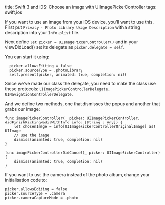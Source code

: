 title: Swift 3 and iOS: Choose an image with UIImagePickerController
tags: swift,ios

If you want to use an image from your iOS device, you'll want to use this. First put `Privacy - Photo Library Usage Description` with a string description into your `Info.plist` file.

Next define `let picker = UIImagePickerController()` and in your viewDidLoad() set its delegate as `picker.delegate = self`.

You can start it using:

      picker.allowsEditing = false
      picker.sourceType = .photoLibrary
      self.present(picker, animated: true, completion: nil)

Since we've made our class the delegate, you need to make the class use these protocols: `UIImagePickerControllerDelegate, UINavigationControllerDelegate`.

And we define two methods, one that dismisses the popup and another that grabs our image:

    func imagePickerController(_ picker: UIImagePickerController, didFinishPickingMediaWithInfo info: [String : Any]) {
        let chosenImage = info[UIImagePickerControllerOriginalImage] as! UIImage
        // use the image
        dismiss(animated: true, completion: nil)
    }

    func imagePickerControllerDidCancel(_ picker: UIImagePickerController) {
        dismiss(animated: true, completion: nil)
    }

If you want to use the camera instead of the photo album, change your initialisation code to:

    picker.allowsEditing = false
    picker.sourceType = .camera
    picker.cameraCaptureMode = .photo
